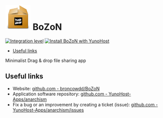 # <img src="/images/yunohost_package.png" height="80px" alt="Package"> BoZoN

[![Integration level](https://dash.yunohost.org/integration/bozon.svg)](https://ci-apps.yunohost.org/jenkins/job/bozon%20%28Community%29/lastBuild/consoleFull) [![Install BoZoN with YunoHost](https://install-app.yunohost.org/install-with-yunohost.png)](https://install-app.yunohost.org/?app=bozon)

- [Useful links](#useful-links)

Minimalist Drag & drop file sharing app

## Useful links

+ Website: [github.com - broncowdd/BoZoN](https://github.com/broncowdd/BoZoN)
+ Application software repository: [github.com - YunoHost-Apps/anarchism](https://github.com/YunoHost-Apps/bozon_ynh)
+ Fix a bug or an improvement by creating a ticket (issue): [github.com - YunoHost-Apps/anarchism/issues](https://github.com/YunoHost-Apps/bozon_ynh/issues)
